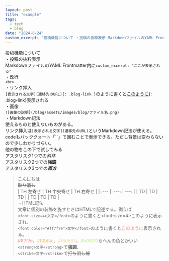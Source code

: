 ```yaml
---
layout: post
title: "example"
tags:
  - tech
  - blog
date: "2024-8-24"
custom_excerpt: "投稿機能について ・投稿の抜粋表示 MarkdownファイルのYAML Frontmatter内に..."
---
```

投稿機能について<br>
・投稿の抜粋表示<br>
MarkdownファイルのYAML Frontmatter内に`custom_excerpt: "ここが表示される"`<br>
・改行<br>
`<br>`<br>
・リンク挿入<br>
`[表示される文字](遷移先のURL){: .blog-link }`のように書くと[このように](https://example.com){: .blog-link}表示される<br>
・画像<br>
`![画像の説明](/blog/assets/images/blog/ファイル名.png)`<br>
・Markdown記法<br>
使えるものと使えないものがある。<br>
リンク挿入は`[表示される文字](遷移先のURL)`というMarkdown記法が使える。<br>
codeもバッククォート「``」で囲むことで表示できる。ただし背景は変わらないので少しわかりづらい。<br>
他の物をこの下で試してみる<br>
アスタリスク1つでの*斜体*<br>
アスタリスク2つでの**強調**<br>
アスタリスク3つでの***両方***<br>
> こんにちは<br>
~~取り消し~~<br>
| TH 左寄せ | TH 中央寄せ | TH 右寄せ |
| :--- | :---: | ---: |
| TD | TD | TD |
| TD | TD | TD |
<br>・HTML記法<br>
文章に個別の装飾を施すときはHTMLで記述する。例えば<br>
`<font-size=4>文字</font>`のように書くと<font-size=4>このように</font>表示され、<br>
`<font color="#ff7f7e">文字</font>`のように書くと<font color="#ff7f7e">このように</font>表示される。<br>
<font color="#ff7f7e">#ff7f7e</font>、<font color="#f0bf4c">#f0bf4c</font>、<font color="#f6d893">#f6d893</font>、<font color="#b0f070">#b0f070</font>らへんの色とかいい<br>
`<strong>文字</strong>`で<strong>強調</strong>、<br>
`<strike>文字</strike>`で<strike>打ち消し線</strike><br>

